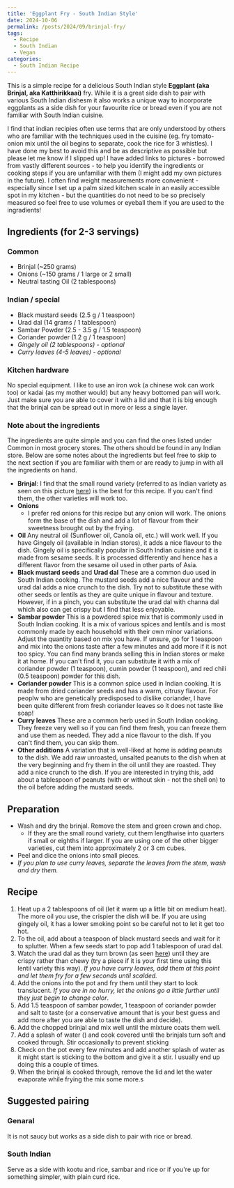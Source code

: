 ```yaml
---
title: 'Eggplant Fry - South Indian Style'
date: 2024-10-06
permalink: /posts/2024/09/brinjal-fry/
tags:
  - Recipe
  - South Indian
  - Vegan
categories:
  - South Indian Recipe
---
```


This is a simple recipe for a delicious South Indian style **Eggplant (aka Brinjal, aka Katthirikkaai)** fry. While it is a great side dish to pair with various South Indian dishesm it also works a unique way to incorporate eggplants as a side dish for your favourite rice or bread even if you are not familiar with South Indian cuisine.

I find that indian recipies often use terms that are only understood by others who are familiar with the techniques used in the cuisine (eg. fry tomato-onion mix until the oil begins to separate, cook the rice for 3 whistles). I have done my best to avoid this and be as descriptive as possible but please let me know if I slipped up! I have added links to pictures - borrowed from vastly different sources - to help you identify the ingredients or cooking steps if you are unfamiliar with them (I might add my own pictures in the future). I often find weight measurements more convenient - especially since I set up a palm sized kitchen scale in an easily accessible spot in my kitchen - but the quantities do not need to be so precisely measured so feel free to use volumes or eyeball them if you are used to the ingradients! 

## Ingredients (for 2-3 servings)

### Common
- Brinjal (~250 grams)
- Onions (~150 grams / 1 large or 2 small)
- Neutral tasting Oil (2 tablespoons)

### Indian / special
- Black mustard seeds (2.5 g / 1 teaspoon)
- Urad dal (14 grams / 1 tablespoon)
- Sambar Powder (2.5 - 3.5 g / 1.5 teaspoon)
- Coriander powder (1.2 g / 1 teaspoon)
- _Gingely oil (2 tablespoons) - optional_
- _Curry leaves (4-5 leaves) - optional_

### Kitchen hardware

No special equipment. I like to use an iron wok (a chinese wok can work too) or kadai (as my mother would) but any heavy bottomed pan will work. Just make sure you are able to cover it with a lid and that it is big enough that the brinjal can be spread out in more or less a single layer.

### Note about the ingredients

The ingredients are quite simple and you can find the ones listed under Common in most grocery stores. The others should be found in any Indian store. Below are some notes about the ingredients but feel free to skip to the next section if you are familiar with them or are ready to jump in with all the ingredients on hand.

- **Brinjal**: I find that the small round variety (referred to as Indian variety as seen on this picture [here](https://foodwise.org/wp-content/uploads/2022/09/Eggplant_guide_labeled.png)) is the best for this recipe. If you can't find them, the other varieties will work too.
- **Onions**
  - I prefer red onions for this recipe but any onion will work. The onions form the base of the dish and add a lot of flavour from their sweetness brought out by the frying.
- **Oil**
  Any neutral oil (Sunflower oil, Canola oil, etc.) will work well. If you have Gingely oil (available in Indian stores), it adds a nice flavour to the dish. Gingely oil is specifically popular in South Indian cuisine and it is made from sesame seeds. It is processed differently and hence has a different flavor from the sesame oil used in other parts of Asia.
- **Black mustard seeds** and **Urad dal**
  These are a common duo used in South Indian cooking. The mustard seeds add a nice flavour and the urad dal adds a nice crunch to the dish.
  Try not to substitute these with other seeds or lentils as they are quite unique in flavour and texture. However, if in a pinch, you can substitute the urad dal with channa dal which also can get crispy but I find that less enjoyable.
- **Sambar powder**
  This is a powdered spice mix that is commonly used in South Indian cooking. It is a mix of various spices and lentils and is most commonly made by each household with their own minor variations. 
  Adjust the quantity based on mix you have. If unsure, go for 1 teaspoon and mix into the onions taste after a few minutes and add more if it is not too spicy.
  You can find many brands selling this in Indian stores or make it at home. If you can't find it, you can substitute it with a mix of coriander powder (1 teaspoon), cumin powder (1 teaspoon), and red chili (0.5 teaspoon) powder for this dish.
- **Coriander powder**
  This is a common spice used in Indian cooking. It is made from dried coriander seeds and has a warm, citrusy flavour. For peoplw who are genetically predisposed to dislike coriander, I have been quite different from fresh coriander leaves so it does not taste like soap!
- **Curry leaves**
  These are a common herb used in South Indian cooking. They freeze very well so if you can find them fresh, you can freeze them and use them as needed. They add a nice flavour to the dish. If you can't find them, you can skip them.
- **Other additions**
  A variation that is well-liked at home is adding peanuts to the dish. We add raw unroasted, unsalted peanuts to the dish when at the very beginning and fry them in the oil until they are roasted. They add a nice crunch to the dish. If you are interested in trying this, add about a tablespoon of peanuts (with or without skin - not the shell on) to the oil before adding the mustard seeds.

## Preparation

- Wash and dry the brinjal. Remove the stem and green crown and chop. 
  - If they are the small round variety, cut them lengthwise into quarters if small or eighths if larger. If you are using one of the other bigger varieties, cut them into approximately 2 or 3 cm cubes.
- Peel and dice the onions into small pieces.
- _If you plan to use curry leaves, separate the leaves from the stem, wash and dry them._

## Recipe

1. Heat up a 2 tablespoons of oil (let it warm up a little bit on medium heat). The more oil you use, the crispier the dish will be. If you are using gingely oil, it has a lower smoking point so be careful not to let it get too hot.
2. To the oil, add about a teaspoon of black mustard seeds and wait for it to splutter. When a few seeds start to pop add 1 tablespoon of urad dal.
3. Watch the urad dal as they turn brown (as seen [here](https://b2958125.smushcdn.com/2958125/wp-content/uploads/ulundu-paruppu-chutney-tamil-recipe-without-coconut-ulutham-paruppu-1.jpg?lossy=1&strip=1&webp=1)) until they are crispy rather than chewy (try a piece if it is your first time using this lentil variety this way). _If you have curry leaves, add them at this point and let them fry for a few seconds until scalded._
4. Add the onions into the pot and fry them until they start to look translucent. _If you are in no hurry, let the onions go a little further until they just begin to change color_.
5. Add 1.5 teaspoon of sambar powder, 1 teaspoon of coriander powder and salt to taste (or a conservative amount that is your best guess and add more after you are able to taste the dish and decide).
6. Add the chopped brinjal and mix well until the mixture coats them well.
7. Add a splash of water () and cook covered until the brinjals turn soft and cooked through. Stir occasionally to prevent sticking
8. Check on the pot every few minutes and add another splash of water as it might start is sticking to the bottom and give it a stir. I usually end up doing this a couple of times.
9. When the brinjal is cooked through, remove the lid and let the water evaporate while frying the mix some more.s

## Suggested pairing

### Genaral
It is not saucy but works as a side dish to pair with rice or bread.

### South Indian
Serve as a side with kootu and rice, sambar and rice or if you're up for something simpler, with plain curd rice.